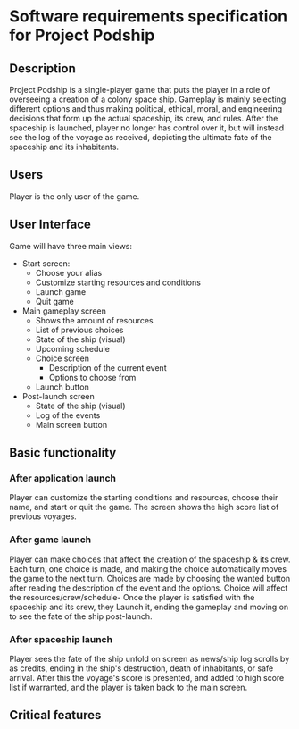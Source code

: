 # Software requirements specification for Project Podship
## Description
Project Podship is a single-player game that puts the player in a role of overseeing a creation of a colony space ship.
Gameplay is mainly selecting different options and thus making political, ethical, moral, and engineering decisions that form up the actual spaceship, its crew, and rules.
After the spaceship is launched, player no longer has control over it, but will instead see the log of the voyage as received, depicting the ultimate fate of the spaceship and its inhabitants.

## Users
Player is the only user of the game.

## User Interface
Game will have three main views:
- Start screen:
  - Choose your alias
  - Customize starting resources and conditions
  - Launch game
  - Quit game
- Main gameplay screen
  - Shows the amount of resources
  - List of previous choices
  - State of the ship (visual)
  - Upcoming schedule
  - Choice screen
    - Description of the current event
    - Options to choose from
  - Launch button
- Post-launch screen
  - State of the ship (visual)
  - Log of the events
  - Main screen button
  
## Basic functionality
### After application launch
Player can customize the starting conditions and resources, choose their name, and start or quit the game.
The screen shows the high score list of previous voyages.

### After game launch
Player can make choices that affect the creation of the spaceship & its crew. Each turn, one choice is made, and making the choice automatically moves the game to the next turn.
Choices are made by choosing the wanted button after reading the description of the event and the options. Choice will affect the resources/crew/schedule-
Once the player is satisfied with the spaceship and its crew, they Launch it, ending the gameplay and moving on to see the fate of the ship post-launch.


### After spaceship launch
Player sees the fate of the ship unfold on screen as news/ship log scrolls by as credits, ending in the ship's destruction, death of inhabitants, or safe arrival.
After this the voyage's score is presented, and added to high score list if warranted, and the player is taken back to the main screen.


## Critical features
